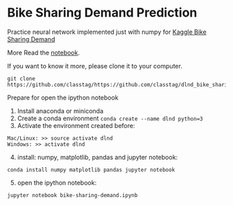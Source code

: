# Bike Sharing Demand Prediction

Practice neural network implemented just with numpy for [Kaggle Bike Sharing Demand](https://www.kaggle.com/c/bike-sharing-demand)

More Read the [notebook](https://github.com/classtag/dlnd_bike_sharing_demand/blob/master/bike-sharing-demand.ipynb).

If you want to know it more, please clone it to your computer.

```{.python .input  n=1}
git clone https://github.com/classtag/https://github.com/classtag/dlnd_bike_sharing_demand.git
```

Prepare for open the ipython notebook
1. Install anaconda or miniconda
2. Create a conda environment ```conda create --name dlnd python=3 ```
3. Activate the environment created before:

```{.python .input}
Mac/Linux: >> source activate dlnd
Windows: >> activate dlnd
```

4. install: numpy, matplotlib, pandas and jupyter notebook:

```{.python .input}
conda install numpy matplotlib pandas jupyter notebook
```

5. open the ipython notebook:

```{.python .input}
jupyter notebook bike-sharing-demand.ipynb
```
